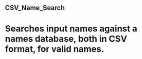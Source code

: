 ## CSV_Name_Search

# Searches input names against a names database, both in CSV format, for valid names.

